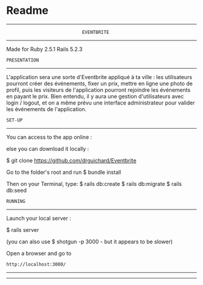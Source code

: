 # Readme


---------------------------------------------------------------------------------------------------------------------------------------------------------------------------------------
     						    EVENTBRITE
     						 
---------------------------------------------------------------------------------------------------------------------------------------------------------------------------------------

Made for Ruby 2.5.1 Rails 5.2.3

    PRESENTATION
---------------------------------------------------------------------------------------------------------------------------------------------------------------------------------------

L'application sera une sorte d'Eventbrite appliqué à ta ville : les utilisateurs pourront créer des événements, fixer un prix, mettre en ligne une photo de profil, puis les visiteurs de l'application pourront rejoindre les événements en payant le prix. Bien entendu, il y aura une gestion d'utilisateurs avec login / logout, et on a même prévu une interface administrateur pour valider les événements de l'application.


	SET-UP
---------------------------------------------------------------------------------------------------------------------------------------------------------------------------------------
You can access to the app online : 

else you can download it locally :

$ git clone https://github.com/drguichard/Eventbrite

Go to the folder's root and run $ bundle install

Then on your Terminal, type: 
$ rails db:create
$ rails db:migrate
$ rails db:seed

	RUNNING
---------------------------------------------------------------------------------------------------------------------------------------------------------------------------------------

Launch your local server :

$ rails server

(you can also use $ shotgun -p 3000 - but it appears to be slower)


Open a browser and go to

    http://localhost:3000/
   


---------------------------------------------------------------------------------------------------------------------------------------------------------------------------------------
---------------------------------------------------------------------------------------------------------------------------------------------------------------------------------------
